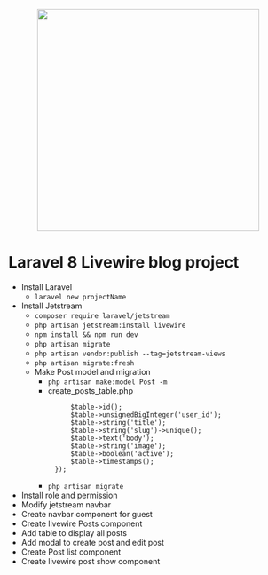 <p align="center"><a href="https://laravel.com" target="_blank"><img src="https://raw.githubusercontent.com/laravel/art/master/logo-lockup/5%20SVG/2%20CMYK/1%20Full%20Color/laravel-logolockup-cmyk-red.svg" width="400"></a></p>

# Laravel 8 Livewire blog project

- Install Laravel
    - ```laravel new projectName```
- Install Jetstream 
    - ```composer require laravel/jetstream```
    - ```php artisan jetstream:install livewire```
    - ```npm install && npm run dev```
    - ```php artisan migrate```
    - ```php artisan vendor:publish --tag=jetstream-views```
    - ```php artisan migrate:fresh```
    - Make Post model and migration
      - ```php artisan make:model Post -m```
      - create_posts_table.php 
       ``` Schema::create('posts', function (Blueprint $table) {
                $table->id();
                $table->unsignedBigInteger('user_id');
                $table->string('title');
                $table->string('slug')->unique();
                $table->text('body');
                $table->string('image');
                $table->boolean('active');
                $table->timestamps();
            });
        ```
      - ```php artisan migrate```
- Install role and permission
- Modify jetstream navbar
- Create navbar component for guest
- Create livewire Posts component
- Add table to display all posts
- Add modal to create post and edit post
- Create Post list component
- Create livewire post show component
